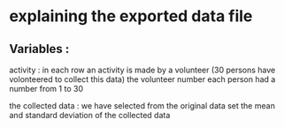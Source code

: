 
# explaining the exported data file 

## Variables :

activity : in each row an activity is  made by a volunteer (30 persons have volonteered to collect this data)
the volunteer number each person had a number from 1 to 30

the collected data :
we have selected from the original data set the mean and standard deviation of the collected data

